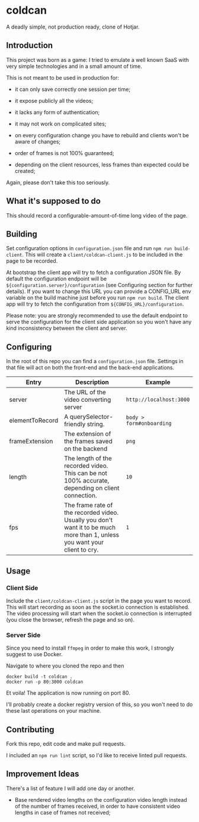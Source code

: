# coldcan #

A deadly simple, not production ready, clone of Hotjar.

## Introduction ##

This project was born as a game: I tried to emulate a well known SaaS
with very simple technologies and in a small amount of time. 

This is not meant to be used in production for:

 - it can only save correctly one session per time;

 - it expose publicly all the videos;

 - it lacks any form of authentication;

 - it may not work on complicated sites;

 - on every configuration change you have to rebuild and clients won't be aware of changes;

 - order of frames is not 100% guaranteed;

 - depending on the client resources, less frames than expected could be created;

Again, please don't take this too seriously.

## What it's supposed to do ##

This should record a configurable-amount-of-time long video of the page. 

## Building ##

Set configuration options in `configuration.json` file and run `npm run build-client`. 
This will create a `client/coldcan-client.js` to be included in the page to be recorded. 

At bootstrap the client app will try to fetch a configuration JSON file. 
By default the configuration endpoint will be `${configuration.server}/configuration` 
(see Configuring section for further details).
If you want to change this URL you can provide a CONFIG_URL env variable on the build
machine just before you run `npm run build`. The client app will try to fetch 
the configuration from `${CONFIG_URL}/configuration`. 

Please note: you are strongly recommended to use the default endpoint to serve the configuration 
for the client side application so you won't have any kind inconsistency between the client and server. 

## Configuring ##

In the root of this repo you can find a `configuration.json` file. Settings in that file will act on
both the front-end and the back-end applications.

| Entry           | Description                                                                                                                 | Example                  |
|-----------------|-----------------------------------------------------------------------------------------------------------------------------|--------------------------|
| server          | The URL of the video converting server                                                                                      | `http://localhost:3000`  |
| elementToRecord | A querySelector-friendly string.                                                                                            | `body > form#onboarding` |
| frameExtension  | The extension of the frames saved on the backend                                                                            | `png`                    |
| length          | The length of the recorded video. This can be not 100% accurate, depending on client connection.                            | `10`                     |
| fps             | The frame rate of the recorded video. Usually you don't want it to be much more than 1, unless you want your client to cry. | `1`                      |

## Usage ## 

### Client Side ###

Include the `client/coldcan-client.js` script in the page you want to record.
This will start recording as soon as the socket.io connection is established.
The video processing will start when the socket.io connection is interrupted 
(you close the browser, refresh the page and so on).

### Server Side ###

Since you need to install `ffmpeg` in order to make this work, I strongly suggest 
to use Docker.

Navigate to where you cloned the repo and then

    docker build -t coldcan .
    docker run -p 80:3000 coldcan

Et voila! The application is now running on port 80.

I'll probably create a docker registry version of this, so you won't need to do 
these last operations on your machine.

## Contributing ##

Fork this repo, edit code and make pull requests.

I included an `npm run lint` script, so I'd like to receive linted pull requests. 


## Improvement Ideas ##

There's a list of feature I will add one day or another.

- Base rendered video lengths on the configuration video length instead of the number of frames received, in order to have consistent video lengths in case of frames not received;